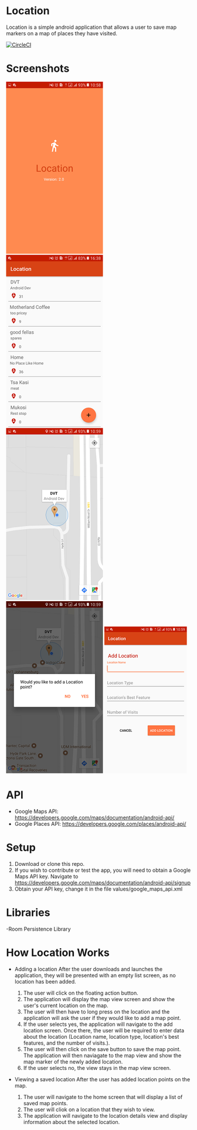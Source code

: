# Location
Location is a simple android application that allows a user to save map markers on a map of places they have visited.

[![CircleCI](https://circleci.com/gh/PabiMoloi/Location.svg?style=svg)](https://circleci.com/gh/PabiMoloi/Location)

# Screenshots
![Screenshot](https://github.com/PabiMoloi/Location/blob/master/app/src/main/splashscreen.png)
![Screenshot](https://github.com/PabiMoloi/Location/blob/master/app/src/main/listview.png)
![Screenshot](https://github.com/PabiMoloi/Location/blob/master/app/src/main/mapview.png)
![Screenshot](https://github.com/PabiMoloi/Location/blob/master/app/src/main/quizview.png)
![Screenshot](https://github.com/PabiMoloi/Location/blob/master/app/src/main/addlocation.png)

# API
- Google Maps API: https://developers.google.com/maps/documentation/android-api/
- Google Places API: https://developers.google.com/places/android-api/

# Setup
1. Download or clone this repo.
2. If you wish to contribute or test the app, you will need to obtain a Google Maps API key. Navigate to https://developers.google.com/maps/documentation/android-api/signup
3. Obtain your API key, change it in the file values/google_maps_api.xml
# Libraries
-Room Persistence Library

# How Location Works
- Adding a location
After the user downloads and launches the application, they will be presented with an empty list screen, as no location has been added.
    1. The user will click on the floating action button.
    2. The application will display the map view screen and show the user's current location on the map.
    3. The user will then have to long press on the location and the application will ask the user if they would like to add a map point.
    4. If the user selects yes, the application will navigate to the add location screen. Once there, the user will be required to enter data about the location (Location name, location type, location's best features, and the number of visits.).
    5. The user will then click on the save button to save the map point. The application will then naviagate to the map view and show the map marker of the newly added location.
    6. If the user selects no, the view stays in the map view screen.
 
- Viewing a saved location
 After the user has added location points on the map.
    1. The user will navigate to the home screen that will display a list of saved map points.
    2. The user will cliok on a location that they wish to view.
    3. The application will navigate to the location details view and display information about the selected location.